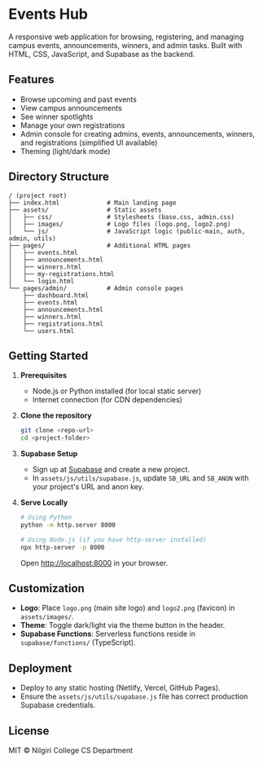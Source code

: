 # Events Hub

A responsive web application for browsing, registering, and managing campus events, announcements, winners, and admin tasks. Built with HTML, CSS, JavaScript, and Supabase as the backend.

## Features

- Browse upcoming and past events
- View campus announcements
- See winner spotlights
- Manage your own registrations
- Admin console for creating admins, events, announcements, winners, and registrations (simplified UI available)
- Theming (light/dark mode)

## Directory Structure

```
/ (project root)
├── index.html             # Main landing page
├── assets/                # Static assets
│   ├── css/               # Stylesheets (base.css, admin.css)
│   ├── images/            # Logo files (logo.png, logo2.png)
│   └── js/                # JavaScript logic (public-main, auth, admin, utils)
├── pages/                 # Additional HTML pages
│   ├── events.html
│   ├── announcements.html
│   ├── winners.html
│   ├── my-registrations.html
│   └── login.html
└── pages/admin/           # Admin console pages
    ├── dashboard.html
    ├── events.html
    ├── announcements.html
    ├── winners.html
    ├── registrations.html
    └── users.html
```

## Getting Started

1. **Prerequisites**
   - Node.js or Python installed (for local static server)
   - Internet connection (for CDN dependencies)

2. **Clone the repository**
   ```bash
   git clone <repo-url>
   cd <project-folder>
   ```

3. **Supabase Setup**
   - Sign up at [Supabase](https://supabase.com) and create a new project.
   - In `assets/js/utils/supabase.js`, update `SB_URL` and `SB_ANON` with your project's URL and anon key.

4. **Serve Locally**
   ```bash
   # Using Python
   python -m http.server 8000

   # Using Node.js (if you have http-server installed)
   npx http-server -p 8000
   ```
   Open [http://localhost:8000](http://localhost:8000) in your browser.

## Customization

- **Logo**: Place `logo.png` (main site logo) and `logo2.png` (favicon) in `assets/images/`.
- **Theme**: Toggle dark/light via the theme button in the header.
- **Supabase Functions**: Serverless functions reside in `supabase/functions/` (TypeScript).

## Deployment

- Deploy to any static hosting (Netlify, Vercel, GitHub Pages).
- Ensure the `assets/js/utils/supabase.js` file has correct production Supabase credentials.

## License

MIT © Nilgiri College CS Department